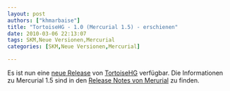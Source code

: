```yaml
---
layout: post
authors: ["khmarbaise"]
title: "TortoiseHG - 1.0 (Mercurial 1.5) - erschienen"
date: 2010-03-06 22:13:07
tags: SKM,Neue Versionen,Mercurial
categories: [SKM,Neue Versionen,Mercurial]

---
```

Es ist nun eine <a href="http://bitbucket.org/tortoisehg/stable/wiki/ReleaseNotes#tortoisehg-10">neue Release</a> von 
<a href="http://tortoisehg.bitbucket.org/">TortoiseHG</a> verfügbar. Die Informationen zu Mercurial 1.5 sind in den 
<a href="http://mercurial.selenic.com/wiki/WhatsNew#A1.5_-_2010-03-06">Release Notes von Merurial</a> zu finden.
